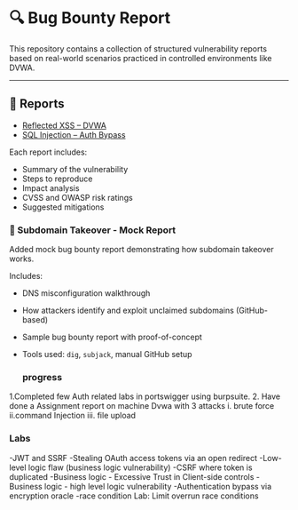# 🔍 Bug Bounty Report

This repository contains a collection of structured vulnerability reports based on real-world scenarios practiced in controlled environments like DVWA.

---

## 📄 Reports

- [Reflected XSS – DVWA](./reflected-xss-dvwa-report.md)  
- [SQL Injection – Auth Bypass](./sqli-auth-bypass-report.md)

Each report includes:
- Summary of the vulnerability
- Steps to reproduce
- Impact analysis
- CVSS and OWASP risk ratings
- Suggested mitigations

### 🔐 Subdomain Takeover - Mock Report

Added  mock bug bounty report demonstrating how subdomain takeover works.  

Includes:
- DNS misconfiguration walkthrough
- How attackers identify and exploit unclaimed subdomains (GitHub-based)
- Sample bug bounty report with proof-of-concept  
- Tools used: `dig`, `subjack`, manual GitHub setup

  ### progress
 1.Completed few Auth related labs in portswigger using burpsuite.
 2. Have done a Assignment report on machine Dvwa with 3 attacks i. brute force ii.command Injection iii. file upload 

### Labs
-JWT and SSRF
-Stealing OAuth access tokens via an open redirect
-Low-level logic flaw (business logic vulnerability)
-CSRF where token is duplicated 
-Business logic - Excessive Trust in Client-side controls 
-Business logic - high level logic vulnerability
-Authentication bypass via encryption oracle
-race condition Lab: Limit overrun race conditions
 

